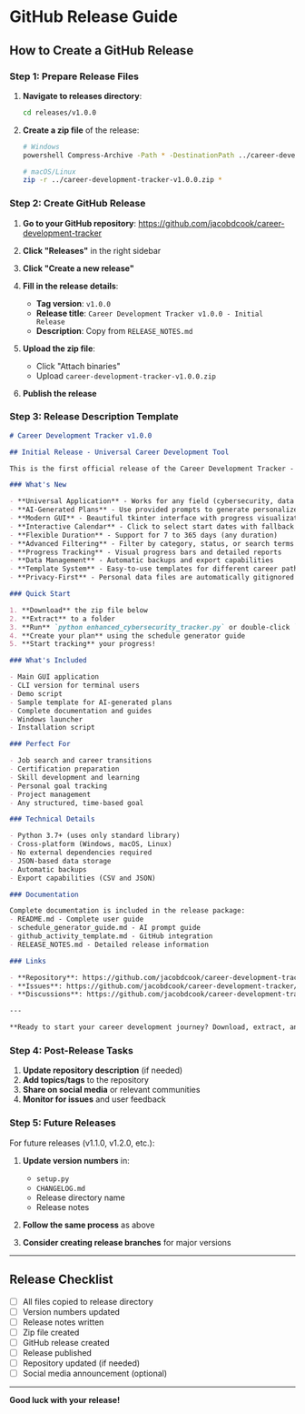 # GitHub Release Guide

## How to Create a GitHub Release

### Step 1: Prepare Release Files

1. **Navigate to releases directory**:
   ```bash
   cd releases/v1.0.0
   ```

2. **Create a zip file** of the release:
   ```bash
   # Windows
   powershell Compress-Archive -Path * -DestinationPath ../career-development-tracker-v1.0.0.zip
   
   # macOS/Linux
   zip -r ../career-development-tracker-v1.0.0.zip *
   ```

### Step 2: Create GitHub Release

1. **Go to your GitHub repository**: https://github.com/jacobdcook/career-development-tracker

2. **Click "Releases"** in the right sidebar

3. **Click "Create a new release"**

4. **Fill in the release details**:
   - **Tag version**: `v1.0.0`
   - **Release title**: `Career Development Tracker v1.0.0 - Initial Release`
   - **Description**: Copy from `RELEASE_NOTES.md`

5. **Upload the zip file**:
   - Click "Attach binaries"
   - Upload `career-development-tracker-v1.0.0.zip`

6. **Publish the release**

### Step 3: Release Description Template

```markdown
# Career Development Tracker v1.0.0

## Initial Release - Universal Career Development Tool

This is the first official release of the Career Development Tracker - a comprehensive desktop application for managing structured schedules and career development plans.

### What's New

- **Universal Application** - Works for any field (cybersecurity, data science, web dev, fitness, etc.)
- **AI-Generated Plans** - Use provided prompts to generate personalized plans with any AI
- **Modern GUI** - Beautiful tkinter interface with progress visualization
- **Interactive Calendar** - Click to select start dates with fallback for older Python versions
- **Flexible Duration** - Support for 7 to 365 days (any duration)
- **Advanced Filtering** - Filter by category, status, or search terms
- **Progress Tracking** - Visual progress bars and detailed reports
- **Data Management** - Automatic backups and export capabilities
- **Template System** - Easy-to-use templates for different career paths
- **Privacy-First** - Personal data files are automatically gitignored

### Quick Start

1. **Download** the zip file below
2. **Extract** to a folder
3. **Run** `python enhanced_cybersecurity_tracker.py` or double-click `run_enhanced_tracker.bat`
4. **Create your plan** using the schedule generator guide
5. **Start tracking** your progress!

### What's Included

- Main GUI application
- CLI version for terminal users
- Demo script
- Sample template for AI-generated plans
- Complete documentation and guides
- Windows launcher
- Installation script

### Perfect For

- Job search and career transitions
- Certification preparation
- Skill development and learning
- Personal goal tracking
- Project management
- Any structured, time-based goal

### Technical Details

- Python 3.7+ (uses only standard library)
- Cross-platform (Windows, macOS, Linux)
- No external dependencies required
- JSON-based data storage
- Automatic backups
- Export capabilities (CSV and JSON)

### Documentation

Complete documentation is included in the release package:
- README.md - Complete user guide
- schedule_generator_guide.md - AI prompt guide
- github_activity_template.md - GitHub integration
- RELEASE_NOTES.md - Detailed release information

### Links

- **Repository**: https://github.com/jacobdcook/career-development-tracker
- **Issues**: https://github.com/jacobdcook/career-development-tracker/issues
- **Discussions**: https://github.com/jacobdcook/career-development-tracker/discussions

---

**Ready to start your career development journey? Download, extract, and begin tracking your progress today!**
```

### Step 4: Post-Release Tasks

1. **Update repository description** (if needed)
2. **Add topics/tags** to the repository
3. **Share on social media** or relevant communities
4. **Monitor for issues** and user feedback

### Step 5: Future Releases

For future releases (v1.1.0, v1.2.0, etc.):

1. **Update version numbers** in:
   - `setup.py`
   - `CHANGELOG.md`
   - Release directory name
   - Release notes

2. **Follow the same process** as above

3. **Consider creating release branches** for major versions

---

## Release Checklist

- [ ] All files copied to release directory
- [ ] Version numbers updated
- [ ] Release notes written
- [ ] Zip file created
- [ ] GitHub release created
- [ ] Release published
- [ ] Repository updated (if needed)
- [ ] Social media announcement (optional)

---

**Good luck with your release!**
